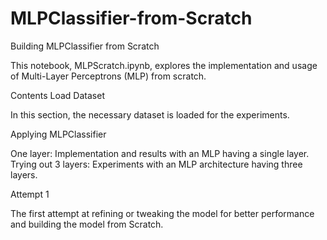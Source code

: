 # MLPClassifier-from-Scratch
Building MLPClassifier from Scratch

This notebook, MLPScratch.ipynb, explores the implementation and usage of Multi-Layer Perceptrons (MLP) from scratch.

Contents
Load Dataset

In this section, the necessary dataset is loaded for the experiments.

Applying MLPClassifier

One layer: Implementation and results with an MLP having a single layer.
Trying out 3 layers: Experiments with an MLP architecture having three layers.

Attempt 1

The first attempt at refining or tweaking the model for better performance and building the model from Scratch.
